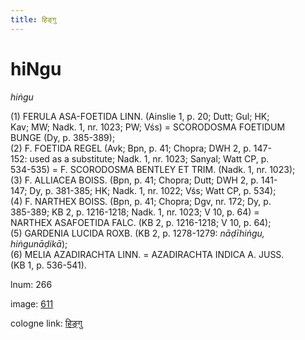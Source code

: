 ```yaml
---
title: हिङ्गु
---
```


# hiNgu

<i>hiṅgu</i>  <div n="P" />(1) <bot>FERULA ASA</bot>-<bot>FOETIDA LINN.</bot> (Ainslie 1, p. 20; Dutt; Gul; HK; <div n="lb" />Kav; MW; Nadk. 1, nr. 1023; PW; Vśs) = <bot>SCORODOSMA FOETIDUM <div n="lb" />BUNGE</bot> (Dy, p. 385-389); <div n="P" />(2) <bot>F. FOETIDA REGEL</bot> (Avk; Bpn, p. 41; Chopra; DWH 2, p. 147- <div n="lb" />152: used as a substitute; Nadk. 1, nr. 1023; Sanyal; Watt CP, p. <div n="lb" />534-535) = <bot>F. SCORODOSMA BENTLEY ET TRIM.</bot> (Nadk. 1, nr. 1023); <div n="P" />(3) <bot>F. ALLIACEA BOISS.</bot> (Bpn, p. 41; Chopra; Dutt; DWH 2, p. 141- <div n="lb" />147; Dy, p. 381-385; HK; Nadk. 1, nr. 1022; Vśs; Watt CP, p. 534); <div n="P" />(4) <bot>F. NARTHEX BOISS.</bot> (Bpn, p. 41; Chopra; Dgv, nr. 172; Dy, p. <div n="lb" />385-389; KB 2, p. 1216-1218; Nadk. 1, nr. 1023; V 10, p. 64) = <div n="lb" /><bot>NARTHEX ASAFOETIDA FALC.</bot> (KB 2, p. 1216-1218; V 10, p. 64); <div n="P" />(5) <bot>GARDENIA LUCIDA ROXB.</bot> (KB 2, p. 1278-1279: <i>nāḍīhiṅgu,</i> <div n="lb" /><i>hiṅgunāḍikā</i>); <div n="P" />(6) <bot>MELIA AZADIRACHTA LINN.</bot> = <bot>AZADIRACHTA INDICA A. JUSS.</bot> <div n="lb" />(KB 1, p. 536-541).

lnum: 266

image: [611](https://www.sanskrit-lexicon.uni-koeln.de/scans/csl-apidev/servepdf.php?dict=snp&page=611)

cologne link: [हिङ्गु](https://sanskrit-lexicon.uni-koeln.de/scans/csl-apidev/getword.php?dict=snp&key=हिङ्गु)

